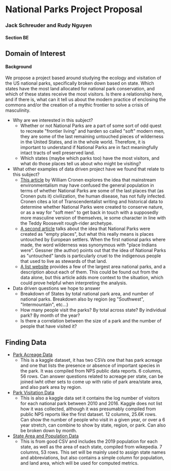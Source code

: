 # National Parks Project Proposal

### Jack Schreuder and Rudy Nguyen

#### Section BE

## Domain of Interest

#### Background

We propose a project based around studying the ecology and visitation of the US national parks, specifically broken down based on state. Which states have the most land allocated for national park conservation, and which of these states receive the most visitors. Is there a relationship here, and if there is, what can it tell us about the modern practice of enclosing the commons and/or the creation of a mythic frontier to solve a crisis of masculinity.
- Why are we interested in this subject?
  - Whether or not National Parks are a part of some sort of odd quest to recreate "frontier living" and harden so called "soft" modern men, they are some of the last remaining untouched pieces of wilderness in the United States, and in the whole world. Therefore, it is important to understand if National Parks are in fact meaningfully intact tracts of well preserved land.
  - Which states (maybe which parks too) have the most visitors, and what do those places tell us about who might be visiting?
- What other examples of data driven project have we found that relate to this subject?
  - [This article](https://www.williamcronon.net/writing/Trouble_with_Wilderness_Main.html) by William Cronen explores the idea that mainstream environmentalism may have confused the general population in terms of whether National Parks are some of the last places that (as Cronen puts it) civilization, the human disease, has not fully infected. Cronen cites a lot of Transcendentalist writing and historical data to determine whether National Parks were created to conserve nature, or as a way for "soft men" to get back in touch with a supposedly more masculine version of themselves, ie some character in line with the Teddy Roosevelt rough-rider archetype.
  - [A second article](https://www.outsideonline.com/culture/books-media/leave-it-as-it-is-david-gessner-book-excerpt/) talks about the idea that National Parks were created as "empty places", but what this really means is places untouched by European settlers. When the first national parks where made, the word wilderness was synonymous with "place Indians were". Gessner (the author) points out that the idea of National Parks as "untouched" lands is particularly cruel to the indigenous people that used to live as stewards of that land.
  - [A list website](https://www.nationalparks.org/connect/blog/size-largest-national-parks-will-blow-your-mind) provides a few of the largest area national parks, and a description about each of them. This could be found out from the data alone, but this article adds more context to the situation, which could prove helpful when interpreting the analysis.
- Data driven questions we hope to answer
  - Breakdown of States by total national park area, and number of national parks. Breakdown also by region (eg "Southwest", "Intermountain", etc...)
  - How many people visit the parks? By total across state? By individual park? By month of the year?
  - Is there a correlation between the size of a park and the number of people that have visited it?

## Finding Data

- [Park Acreage Data](https://www.kaggle.com/datasets/nationalparkservice/park-biodiversity)
  - This is a kaggle dataset, it has two CSVs one that has park acreage and one that lists the presence or absence of important species in the park. It was compiled from NPS public data reports. 6 columns, 56 rows. Can answer questions related to acreage per state, can be joined iwht other sets to come up with ratio of park area/state area, and also park area by region.
- [Park Visitation Data](https://www.kaggle.com/datasets/karthickveerakumar/national-park)
  - This is also a kaggle data set it contains the log number of visitors for each national park between 2010 and 2016. Kaggle does not list how it was collected, although it was presumably compiled from public NPS reports like the first dataset. 12 columns, 25.6K rows. Can show the number of people who visit in a given year, or over a 6 year stretch, can combine to show by state, region, or park. Can also be broken down by month.
- [State Area and Population Data](http://goodcsv.com/geography/us-states-territories/)
  - This is from good CSV and includes the 2019 population for each state, as well as the area of each state, compiled from wikepedia. 7 columns, 53 rows. This set will be mainly used to assign state names and abbreviations, but also contains a simple column for population, and land area, which will be used for computed metrics.  